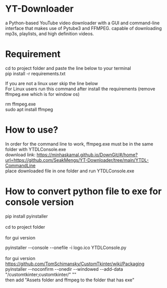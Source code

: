 # YT-Downloader
a Python-based YouTube video downloader with a GUI and command-line interface that makes use of Pytube3 and FFMPEG. capable of downloading mp3s, playlists, and high definition videos.
# Requirement
cd to project folder and paste the line below to your terminal <br>
pip install -r requirements.txt <br>

If you are not a linux user skip the line below<br>
For Linux users run this command after install the requirements (remove ffmpeg.exe which is for window os)<br>

rm ffmpeg.exe <br>
sudo apt install ffmpeg

# How to use?
In order for the command line to work, ffmpeg.exe must be in the same folder with YTDLConsole.exe 
<br>
download link: https://minhaskamal.github.io/DownGit/#/home?url=https://github.com/SeakMengs/YT-Downloader/tree/main/YTDL-CommandLine
<br>
place downloaded file in one folder and run YTDLConsole.exe

# How to convert python file to exe for console version
pip install pyinstaller <br>
<br>
cd to project folder <br><br>
for gui version <br>
<!-- pyinstaller --console -–add-binary ffmpeg.exe;. --onefile -i logo.ico YTDLConsole.py -->
pyinstaller --console --onefile -i logo.ico YTDLConsole.py
<br><br>
for gui version <br>
https://github.com/TomSchimansky/CustomTkinter/wiki/Packaging <br>
pyinstaller --noconfirm --onedir --windowed --add-data "<CustomTkinter Location>/customtkinter;customtkinter/"  "<Path to Python Script>"<br>
then add "Assets folder and ffmpeg to the folder that has exe"

